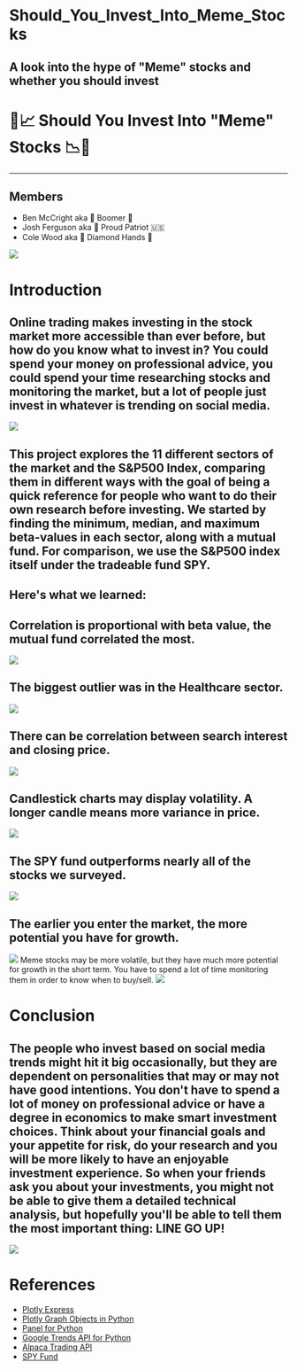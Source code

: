# Should_You_Invest_Into_Meme_Stocks
A look into the hype of "Meme" stocks and whether you should invest
---
# 🐍📈 Should You Invest Into "Meme" Stocks 📉🐍
---
## Members
- Ben McCright aka 👴 Boomer 👴
- Josh Ferguson aka 🦅 Proud Patriot 🇺🇸
- Cole Wood aka 💎 Diamond Hands 👐

![](Images/haroldlaptop.jpg)
# Introduction
## Online trading makes investing in the stock market more accessible than ever before, but how do you know what to invest in? You could spend your money on professional advice, you could spend your time researching stocks and monitoring the market, but a lot of people just invest in whatever is trending on social media.
![](Images/panel.gif)
## This project explores the 11 different sectors of the market and the S&P500 Index, comparing them in different ways with the goal of being a quick reference for people who want to do their own research before investing. We started by finding the minimum, median, and maximum beta-values in each sector, along with a mutual fund. For comparison, we use the S&P500 index itself under the tradeable fund SPY.

## Here's what we learned:

## Correlation is proportional with beta value, the mutual fund correlated the most.
![](Images/heat.gif)
## The biggest outlier was in the Healthcare sector.
![](Images/box.gif)
## There can be correlation between search interest and closing price.
![](Images/trend.gif)
## Candlestick charts may display volatility. A longer candle means more variance in price.
![](Images/candlestick.png)
## The SPY fund outperforms nearly all of the stocks we surveyed.
![](Images/spy.gif)
## The earlier you enter the market, the more potential you have for growth.
![](Images/tt.gif)
Meme stocks may be more volatile, but they have much more potential for growth in the short term.  You have to spend a lot of time monitoring them in order to know when to buy/sell.
![](Images/sharpe.gif)
# Conclusion
## The people who invest based on social media trends might hit it big occasionally, but they are dependent on personalities that may or may not have good intentions.  You don't have to spend a lot of money on professional advice or have a degree in economics to make smart investment choices.  Think about your financial goals and your appetite for risk, do your research and you will be more likely to have an enjoyable investment experience.  So when your friends ask you about your investments, you might not be able to give them a detailed technical analysis, but hopefully you'll be able to tell them the most important thing: LINE GO UP!

![](Images/stonks.webp)

# References
* [Plotly Express](https://plotly.com/python/plotly-express/)
* [Plotly Graph Objects in Python](https://plotly.com/python/graph-objects/)
* [Panel for Python](https://panel.holoviz.org/)
* [Google Trends API for Python](https://pypi.org/project/pytrends/)
* [Alpaca Trading API](https://alpaca.markets/docs/)
* [SPY Fund](https://www.ssga.com/us/en/institutional/etfs/funds/spdr-sp-500-etf-trust-spy)